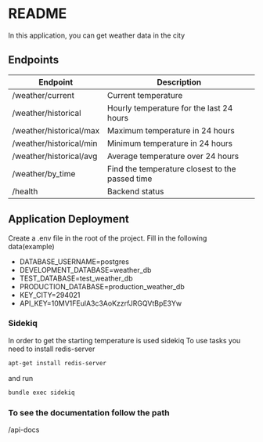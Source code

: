 # README
In this application, you can get weather data in the city

## Endpoints

| Endpoint | Description |
| ------ | ------ |
| /weather/current | Current temperature|
| /weather/historical | Hourly temperature for the last 24 hours |
| /weather/historical/max | Maximum temperature in 24 hours |
| /weather/historical/min | Minimum temperature in 24 hours |
| /weather/historical/avg | Average temperature over 24 hours |
| /weather/by_time | Find the temperature closest to the passed time |
| /health | Backend status |


## Application Deployment
Create a .env file in the root of the project. Fill in the following data(example)
- DATABASE_USERNAME=postgres
- DEVELOPMENT_DATABASE=weather_db
- TEST_DATABASE=test_weather_db
- PRODUCTION_DATABASE=production_weather_db
- KEY_CITY=294021
- API_KEY=10MV1FEulA3c3AoKzzrfJRGQVtBpE3Yw

### Sidekiq
In order to get the starting temperature is used sidekiq
To use tasks you need to install redis-server
```sh
apt-get install redis-server
```
and run
```sh
bundle exec sidekiq
```

### To see the documentation follow the path
/api-docs
